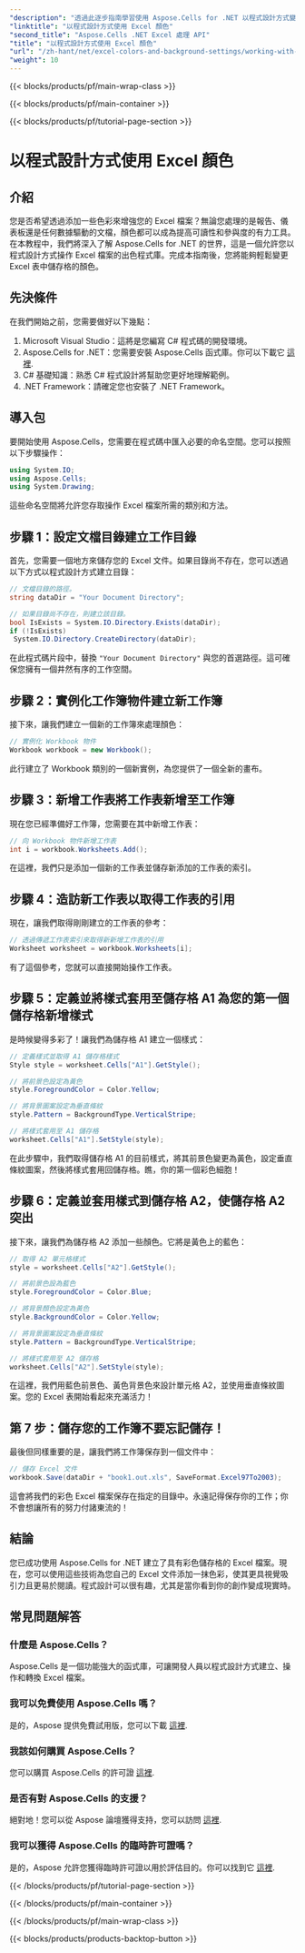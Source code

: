 ```yaml
---
"description": "透過此逐步指南學習使用 Aspose.Cells for .NET 以程式設計方式變更 Excel 儲存格顏色並提升資料呈現效果。"
"linktitle": "以程式設計方式使用 Excel 顏色"
"second_title": "Aspose.Cells .NET Excel 處理 API"
"title": "以程式設計方式使用 Excel 顏色"
"url": "/zh-hant/net/excel-colors-and-background-settings/working-with-excel-colors/"
"weight": 10
---
```


{{< blocks/products/pf/main-wrap-class >}}

{{< blocks/products/pf/main-container >}}

{{< blocks/products/pf/tutorial-page-section >}}

# 以程式設計方式使用 Excel 顏色

## 介紹
您是否希望透過添加一些色彩來增強您的 Excel 檔案？無論您處理的是報告、儀表板還是任何數據驅動的文檔，顏色都可以成為提高可讀性和參與度的有力工具。在本教程中，我們將深入了解 Aspose.Cells for .NET 的世界，這是一個允許您以程式設計方式操作 Excel 檔案的出色程式庫。完成本指南後，您將能夠輕鬆變更 Excel 表中儲存格的顏色。

## 先決條件
在我們開始之前，您需要做好以下幾點：

1. Microsoft Visual Studio：這將是您編寫 C# 程式碼的開發環境。
2. Aspose.Cells for .NET：您需要安裝 Aspose.Cells 函式庫。你可以下載它 [這裡](https://releases。aspose.com/cells/net/).
3. C# 基礎知識：熟悉 C# 程式設計將幫助您更好地理解範例。
4. .NET Framework：請確定您也安裝了 .NET Framework。

## 導入包
要開始使用 Aspose.Cells，您需要在程式碼中匯入必要的命名空間。您可以按照以下步驟操作：

```csharp
using System.IO;
using Aspose.Cells;
using System.Drawing;
```

這些命名空間將允許您存取操作 Excel 檔案所需的類別和方法。

## 步驟 1：設定文檔目錄建立工作目錄

首先，您需要一個地方來儲存您的 Excel 文件。如果目錄尚不存在，您可以透過以下方式以程式設計方式建立目錄：

```csharp
// 文檔目錄的路徑。
string dataDir = "Your Document Directory";

// 如果目錄尚不存在，則建立該目錄。
bool IsExists = System.IO.Directory.Exists(dataDir);
if (!IsExists)
 System.IO.Directory.CreateDirectory(dataDir);
```

在此程式碼片段中，替換 `"Your Document Directory"` 與您的首選路徑。這可確保您擁有一個井然有序的工作空間。

## 步驟 2：實例化工作簿物件建立新工作簿

接下來，讓我們建立一個新的工作簿來處理顏色：

```csharp
// 實例化 Workbook 物件 
Workbook workbook = new Workbook();
```

此行建立了 Workbook 類別的一個新實例，為您提供了一個全新的畫布。

## 步驟 3：新增工作表將工作表新增至工作簿

現在您已經準備好工作簿，您需要在其中新增工作表：

```csharp
// 向 Workbook 物件新增工作表
int i = workbook.Worksheets.Add();
```

在這裡，我們只是添加一個新的工作表並儲存新添加的工作表的索引。

## 步驟 4：造訪新工作表以取得工作表的引用

現在，讓我們取得剛剛建立的工作表的參考：

```csharp
// 透過傳遞工作表索引來取得新新增工作表的引用
Worksheet worksheet = workbook.Worksheets[i];
```

有了這個參考，您就可以直接開始操作工作表。

## 步驟 5：定義並將樣式套用至儲存格 A1 為您的第一個儲存格新增樣式

是時候變得多彩了！讓我們為儲存格 A1 建立一個樣式：

```csharp
// 定義樣式並取得 A1 儲存格樣式
Style style = worksheet.Cells["A1"].GetStyle();

// 將前景色設定為黃色
style.ForegroundColor = Color.Yellow;

// 將背景圖案設定為垂直條紋
style.Pattern = BackgroundType.VerticalStripe;

// 將樣式套用至 A1 儲存格
worksheet.Cells["A1"].SetStyle(style);
```

在此步驟中，我們取得儲存格 A1 的目前樣式，將其前景色變更為黃色，設定垂直條紋圖案，然後將樣式套用回儲存格。瞧，你的第一個彩色細胞！

## 步驟 6：定義並套用樣式到儲存格 A2，使儲存格 A2 突出

接下來，讓我們為儲存格 A2 添加一些顏色。它將是黃色上的藍色：

```csharp
// 取得 A2 單元格樣式
style = worksheet.Cells["A2"].GetStyle();

// 將前景色設為藍色
style.ForegroundColor = Color.Blue;

// 將背景顏色設定為黃色
style.BackgroundColor = Color.Yellow;

// 將背景圖案設定為垂直條紋
style.Pattern = BackgroundType.VerticalStripe;

// 將樣式套用至 A2 儲存格
worksheet.Cells["A2"].SetStyle(style);
```

在這裡，我們用藍色前景色、黃色背景色來設計單元格 A2，並使用垂直條紋圖案。您的 Excel 表開始看起來充滿活力！

## 第 7 步：儲存您的工作簿不要忘記儲存！

最後但同樣重要的是，讓我們將工作簿保存到一個文件中：

```csharp
// 儲存 Excel 文件
workbook.Save(dataDir + "book1.out.xls", SaveFormat.Excel97To2003);
```

這會將我們的彩色 Excel 檔案保存在指定的目錄中。永遠記得保存你的工作；你不會想讓所有的努力付諸東流的！

## 結論
您已成功使用 Aspose.Cells for .NET 建立了具有彩色儲存格的 Excel 檔案。現在，您可以使用這些技術為您自己的 Excel 文件添加一抹色彩，使其更具視覺吸引力且更易於閱讀。程式設計可以很有趣，尤其是當你看到你的創作變成現實時。
## 常見問題解答

### 什麼是 Aspose.Cells？
Aspose.Cells 是一個功能強大的函式庫，可讓開發人員以程式設計方式建立、操作和轉換 Excel 檔案。

### 我可以免費使用 Aspose.Cells 嗎？
是的，Aspose 提供免費試用版，您可以下載 [這裡](https://releases。aspose.com/).

### 我該如何購買 Aspose.Cells？
您可以購買 Aspose.Cells 的許可證 [這裡](https://purchase。aspose.com/buy).

### 是否有對 Aspose.Cells 的支援？
絕對地！您可以從 Aspose 論壇獲得支持，您可以訪問 [這裡](https://forum。aspose.com/c/cells/9).

### 我可以獲得 Aspose.Cells 的臨時許可證嗎？
是的，Aspose 允許您獲得臨時許可證以用於評估目的。你可以找到它 [這裡](https://purchase。aspose.com/temporary-license/).

{{< /blocks/products/pf/tutorial-page-section >}}

{{< /blocks/products/pf/main-container >}}

{{< /blocks/products/pf/main-wrap-class >}}

{{< blocks/products/products-backtop-button >}}